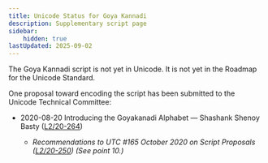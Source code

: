 ```yaml
---
title: Unicode Status for Goya Kannadi
description: Supplementary script page
sidebar:
    hidden: true
lastUpdated: 2025-09-02
---
```


The Goya Kannadi script is not yet in Unicode. It is not yet in the Roadmap for the Unicode Standard.

[comment]: # (end of intro)

[comment]: # (start of blocks)



[comment]: # (end of blocks)

[comment]: # (start of chars)



[comment]: # (end of chars)

[comment]: # (start of rest)

One proposal toward encoding the script has been submitted to the Unicode Technical Committee:

- 2020-08-20 Introducing the Goyakanadi Alphabet — Shashank Shenoy Basty ([L2/20-264](http://www.unicode.org/cgi-bin/GetMatchingDocs.pl?L2/20-264))

  - _Recommendations to UTC #165 October 2020 on Script Proposals ([L2/20-250](http://www.unicode.org/L2/L2020/20250-script-adhoc-rept.pdf)) (See point 10.)_
